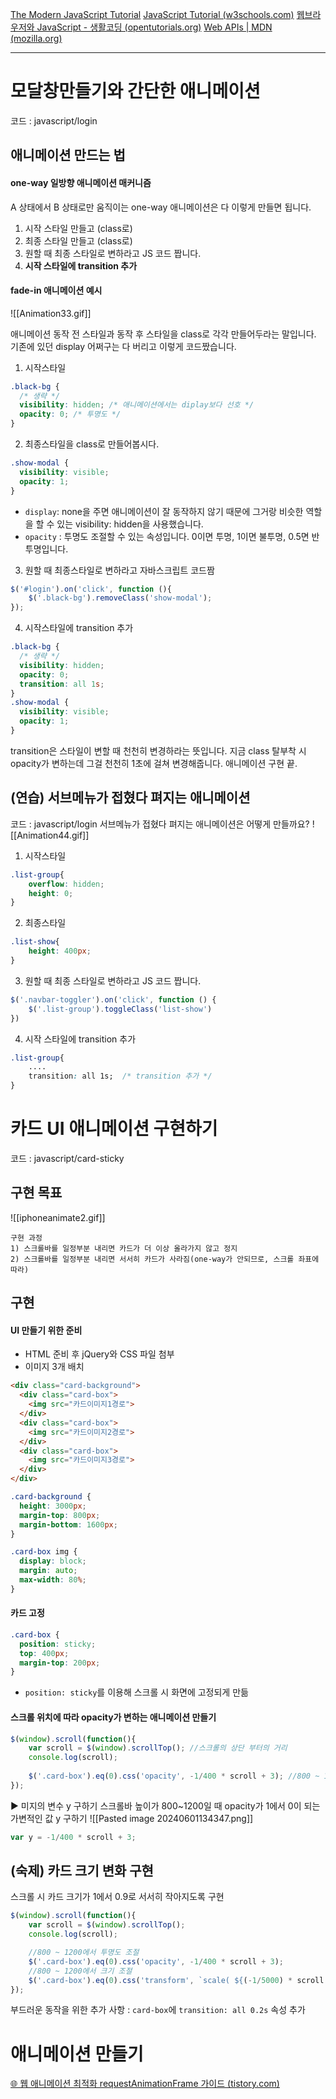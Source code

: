 [The Modern JavaScript Tutorial](https://javascript.info/)
[JavaScript Tutorial (w3schools.com)](https://www.w3schools.com/js/default.asp)
[웹브라우저와 JavaScript - 생활코딩 (opentutorials.org)](https://opentutorials.org/course/1375/6619)
[Web APIs | MDN (mozilla.org)](https://developer.mozilla.org/en-US/docs/Web/API)

----
# 모달창만들기와 간단한 애니메이션
코드 : javascript/login
## 애니메이션 만드는 법
#### one-way 일방향 애니메이션 매커니즘
A 상태에서 B 상태로만 움직이는 one-way 애니메이션은 다 이렇게 만들면 됩니다.
1. 시작 스타일 만들고 (class로)
2. 최종 스타일 만들고 (class로)
3. 원할 때 최종 스타일로 변하라고 JS 코드 짭니다.
4. **시작 스타일에 transition 추가**


#### fade-in 애니메이션 예시
![[Animation33.gif]]

애니메이션 동작 전 스타일과 동작 후 스타일을 class로 각각 만들어두라는 말입니다. 기존에 있던 display 어쩌구는 다 버리고 이렇게 코드짰습니다.

1. 시작스타일 
```css
.black-bg {
  /* 생략 */
  visibility: hidden; /* 애니메이션에서는 diplay보다 선호 */
  opacity: 0; /* 투명도 */
}
````

2. 최종스타일을 class로 만들어봅시다.
```css
.show-modal {
  visibility: visible;
  opacity: 1;
}
````
- `display`: none을 주면 애니메이션이 잘 동작하지 않기 때문에 그거랑 비슷한 역할을 할 수 있는 visibility: hidden을 사용했습니다.
- `opacity` : 투명도 조절할 수 있는 속성입니다. 0이면 투명, 1이면 불투명, 0.5면 반투명입니다.

3. 원할 때 최종스타일로 변하라고 자바스크립트 코드짬
```javascript
$('#login').on('click', function (){  
    $('.black-bg').removeClass('show-modal');  
});
```

4. 시작스타일에 transition 추가
```css
.black-bg {
  /* 생략 */
  visibility: hidden;
  opacity: 0;
  transition: all 1s;
}
.show-modal {
  visibility: visible;
  opacity: 1;
}
```
transition은 스타일이 변할 때 천천히 변경하라는 뜻입니다. 지금 class 탈부착 시 opacity가 변하는데 그걸 천천히 1초에 걸쳐 변경해줍니다. 애니메이션 구현 끝.


## (연습) 서브메뉴가 접혔다 펴지는 애니메이션
코드 : javascript/login
서브메뉴가 접혔다 펴지는 애니메이션은 어떻게 만들까요?
![[Animation44.gif]]
1. 시작스타일
```css
.list-group{  
    overflow: hidden;  
    height: 0;  
}  
```

2. 최종스타일
```css
.list-show{  
    height: 400px;  
}
```

3. 원할 때 최종 스타일로 변하라고 JS 코드 짭니다.
```javascript
$('.navbar-toggler').on('click', function () {  
    $('.list-group').toggleClass('list-show')  
})  
```

4. 시작 스타일에 transition 추가
```css
.list-group{  
    ....
    transition: all 1s;  /* transition 추가 */
}  
```


# 카드 UI 애니메이션 구현하기
코드 : javascript/card-sticky
## 구현 목표
![[iphoneanimate2.gif]]

```
구현 과정
1) 스크롤바를 일정부분 내리면 카드가 더 이상 올라가지 않고 정지
2) 스크롤바를 일정부분 내리면 서서히 카드가 사라짐(one-way가 안되므로, 스크롤 좌표에 따라)
```

## 구현
#### UI 만들기 위한 준비
- HTML 준비 후 jQuery와 CSS 파일 첨부
- 이미지 3개 배치
```html
<div class="card-background">
  <div class="card-box">
    <img src="카드이미지1경로">
  </div>
  <div class="card-box">
    <img src="카드이미지2경로">
  </div>
  <div class="card-box">
    <img src="카드이미지3경로">
  </div>
</div>
````

```css
.card-background {
  height: 3000px;
  margin-top: 800px;
  margin-bottom: 1600px;
}

.card-box img {
  display: block;
  margin: auto;
  max-width: 80%;
}
```

#### 카드 고정
```css
.card-box {
  position: sticky;
  top: 400px;
  margin-top: 200px;
}
```
- `position: sticky`를 이용해 스크롤 시 화면에 고정되게 만듦


#### 스크롤 위치에 따라 opacity가 변하는 애니메이션 만들기
```javascript
$(window).scroll(function(){
	var scroll = $(window).scrollTop(); //스크롤의 상단 부터의 거리  
	console.log(scroll);  
  
	$('.card-box').eq(0).css('opacity', -1/400 * scroll + 3); //800 ~ 1200에서 투명도 조절
});
```

▶ 미지의 변수 y 구하기
스크롤바 높이가 800~1200일 때 opacity가 1에서 0이 되는 가변적인 값 y 구하기
![[Pasted image 20240601134347.png]]
```javascript
var y = -1/400 * scroll + 3;
```


## (숙제) 카드 크기 변화 구현
스크롤 시 카드 크기가 1에서 0.9로 서서히 작아지도록 구현

```javascript
$(window).scroll(function(){
	var scroll = $(window).scrollTop();
	console.log(scroll);

	//800 ~ 1200에서 투명도 조절 
	$('.card-box').eq(0).css('opacity', -1/400 * scroll + 3);  
	//800 ~ 1200에서 크기 조절
	$('.card-box').eq(0).css('transform', `scale( ${(-1/5000) * scroll + 565/500} )`); 
});
```
부드러운 동작을 위한 추가 사항 : `card-box`에 `transition: all 0.2s` 속성 추가


# 애니메이션 만들기
[🌐 웹 애니메이션 최적화 requestAnimationFrame 가이드 (tistory.com)](https://inpa.tistory.com/entry/%F0%9F%8C%90-requestAnimationFrame-%EA%B0%80%EC%9D%B4%EB%93%9C)